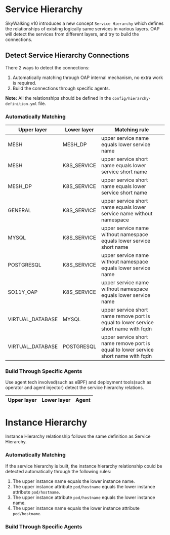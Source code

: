 # Service Hierarchy
SkyWalking v10 introduces a new concept `Service Hierarchy` which defines the relationships of existing logically same services in various layers.
OAP will detect the services from different layers, and try to build the connections.

## Detect Service Hierarchy Connections
There 2 ways to detect the connections:
1. Automatically matching through OAP internal mechanism, no extra work is required.
2. Build the connections through specific agents.

**Note:** All the relationships should be defined in the `config/hierarchy-definition.yml` file.

### Automatically Matching 

| Upper layer       | Lower layer  | Matching rule                                                                         |
|-------------------|--------------|---------------------------------------------------------------------------------------|
| MESH              | MESH_DP      | upper service name equals lower service name                                          |
| MESH              | K8S_SERVICE  | upper service short name equals lower service short name                              |
| MESH_DP           | K8S_SERVICE  | upper service short name equals lower service short name                              |
| GENERAL           | K8S_SERVICE  | upper service short name equals lower service name without namespace                  |
| MYSQL             | K8S_SERVICE  | upper service name without namespace equals lower service short name                  |
| POSTGRESQL        | K8S_SERVICE  | upper service name without namespace equals lower service name                        |
| SO11Y_OAP         | K8S_SERVICE  | upper service name without namespace equals lower service name                        |
| VIRTUAL_DATABASE  | MYSQL        | upper service short name remove port is equal to lower service short name  with fqdn  |
| VIRTUAL_DATABASE  | POSTGRESQL   | upper service short name remove port is equal to lower service short name  with fqdn  |

### Build Through Specific Agents
Use agent tech involved(such as eBPF) and deployment tools(such as operator and agent injector) detect the service hierarchy relations.

| Upper layer | Lower layer  | Agent |
|-------------|--------------|-------|


# Instance Hierarchy
Instance Hierarchy relationship follows the same definition as Service Hierarchy.

### Automatically Matching
If the service hierarchy is built, the instance hierarchy relationship could be detected automatically through 
the following rules:
1. The upper instance name equals the lower instance name.
2. The upper instance attribute `pod/hostname` equals the lower instance attribute `pod/hostname`.
3. The upper instance attribute `pod/hostname` equals the lower instance name.
4. The upper instance name equals the lower instance attribute `pod/hostname`.

### Build Through Specific Agents

